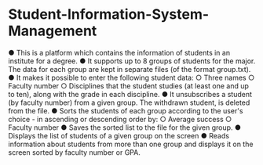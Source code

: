 #                                 Student-Information-System-Management
● This is a platform which contains the information of students in an institute for a degree.
● It supports up to 8 groups of students for the major. The data for each group are  kept in separate files (of the format group.txt).
● It makes it possible to enter the following student data:
○ Three names
○ Faculty number
○ Disciplines that the student studies (at least one and up to ten), along with the grade in each discipline.
● It unsubscribes a student (by faculty number) from a given group. The withdrawn student, is deleted from the file.
● Sorts the students of each group according to the user's choice - in ascending or descending order by:
○ Average success
○ Faculty number
● Saves the sorted list to the file for the given group.
● Displays the list of students of a given group on the screen
● Reads information about students from more than one group and displays it on the screen
sorted by faculty number or GPA.
